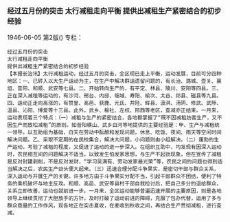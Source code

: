 ### 经过五月份的突击  太行减租走向平衡  提供出减租生产紧密结合的初步经验

1946-06-05
第2版()
专栏：

    经过五月份的突击
    太行减租走向平衡
    提供出减租生产紧密结合的初步经验
    【本报长治讯】太行减租运动，经过五月的突击，全区现已走上平衡，运动发展，目前可分四种地区：一、已转入以大生产运动为主，在生产中解决群运遗留问题的，有长治、潞城、壶关、襄垣、昔阳、和顺、武安等七县。二、开始转向生产的，有平定、林县、陵川、安阳等四县。三、正在深入减租等运动的，有沙河、邢台、内邱、临城、寿阳、榆次、太谷、祁县、磁县等九县。四、运动正走向高涨的，有赞皇、高邑、获鹿、元氏、井陉、辉县、汲淇、汤阴、修武、武陟、温县、沁阳、博爱等十三县。此外，武乡、榆社、左权、邢西等老区，查减亦正结束。一月来，运动表现着三个特点：（一）减租与生产的紧密结合，各地都掌握了“既不因减租妨害生产，又不因生产而放松减租”的原则。如昔阳横山、武乡白河等地提供的主要经验是：甲、生产与减租统一领导。以互助组为基础，白天在劳动中酝酿和发现问题，休息、吃饭、夜间、雨天等空闲时间解决问题。乙、采取不定期的在民校集合，解决大问题，小问题则由小组解决。（二）蓬勃的生产运动，考验了减租的程度，又促进了运动的进一步深入。在组织互助中，均发现有因深入运动时，农民相互间的问题解决不适当，以致发生怕发家思想，与生产不起劲现象，但在宣传了减租是反对封建剥削，不是反对发财，“学习吴满有、劳动发家最光荣”等，农民之间的问题也得到适当解决之后，农民生产劲头便大起来。（三）迅速合理分配斗争果实，是密切干部与群众关系，深入运动与开展生产的关键。许多地方由于斗争果实分配不当，引起干部群众不团结，便利了特务的乘机破坏与地主反攻。和顺、高邑、武安等县村干部自我检讨后，把自己多分的退给群众，关系立即改善，运动也就前进一步。一月来，全区运动能够普遍迅速开展的主要原因，则是各地领导上继续贯彻了大胆放手的方针，及时打破了运动前进的障碍，克服了包办代替，运用了多与群众商量的工作作风，现各地正在突击夏收，在麦收到秋收之间，再结合生产贯彻减租，进行查减。
